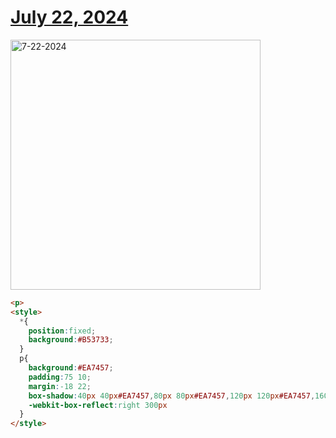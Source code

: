 # [July 22, 2024](https://cssbattle.dev/play/Xn5t4qDbfBvqHiOTRxa8)

<img src="https://firebasestorage.googleapis.com/v0/b/cssbattleapp.appspot.com/o/user%2Fummd3POvEDfFyeFvVdOMG3OOrwE2%2Ftargets%2Ftarget_WDIDQzO@2x.png?alt=media" width="400" alt="7-22-2024" />

```html
<p>
<style>
  *{
    position:fixed;
    background:#B53733;
  }
  p{
    background:#EA7457;
    padding:75 10;
    margin:-18 22;
    box-shadow:40px 40px#EA7457,80px 80px#EA7457,120px 120px#EA7457,160px 160px#EA7457;
    -webkit-box-reflect:right 300px
  }
</style>
```
